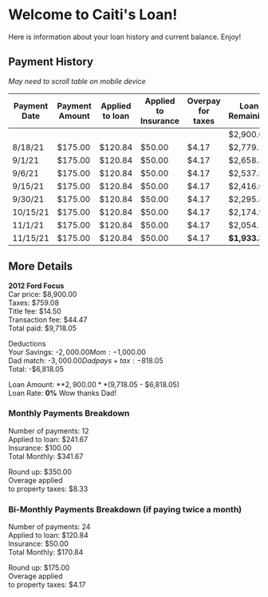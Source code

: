 # Welcome to Caiti's Loan!

Here is information about your loan history and current balance. Enjoy!

## Payment History
*May need to scroll table on mobile device*

| Payment Date | Payment Amount | Applied to loan | Applied to Insurance | Overpay for taxes | Loan Remaining | Tax Pool |
| ------------ | -------------- | --------------- | -------------------- | ----------------- | -------------- | -------- |
|              |                |                 |                      |                   | $2,900.00      |          |
| 8/18/21      | $175.00        | $120.84         | $50.00               | $4.17             | $2,779.17      | $4.17    |
| 9/1/21       | $175.00        | $120.84         | $50.00               | $4.17             | $2,658.33      | $8.33    |
| 9/6/21       | $175.00        | $120.84         | $50.00               | $4.17             | $2,537.50      | $12.50   |
| 9/15/21      | $175.00        | $120.84         | $50.00               | $4.17             | $2,416.66      | $16.66   |
| 9/30/21      | $175.00        | $120.84         | $50.00               | $4.17             | $2,295.83      | $20.83   |
| 10/15/21     | $175.00        | $120.84         | $50.00               | $4.17             | $2,174.99      | $24.99   |
| 11/1/21      | $175.00        | $120.84         | $50.00               | $4.17             | $2,054.16      | $29.16   |
| 11/15/21     | $175.00        | $120.84         | $50.00               | $4.17             | **$1,933.32**      | $33.32   |

## More Details

**2012 Ford Focus**  
Car price:	        $8,900.00  
Taxes:    	        $759.08  
Title fee:	        $14.50  
Transaction fee:	$44.47  
Total paid:	        $9,718.05  
	
Deductions  
Your Savings:     	-$2,000.00  
Mom:	               	-$1,000.00  
Dad match:           	-$3,000.00  
Dad pays +tax:    	-$818.05  
Total:            	-$6,818.05  
	
Loan Amount:        	 **$2,900.00** ($9,718.05 - $6,818.05)   
Loan Rate:           	 **0%** Wow thanks Dad!  
	
### Monthly Payments Breakdown  
Number of payments:	12  
Applied to loan:	$241.67  
Insurance:           	$100.00  
Total Monthly:       	$341.67  
	
Round up:            	$350.00  
Overage applied  
to property taxes:	$8.33 

### Bi-Monthly Payments Breakdown (if paying twice a month)
Number of payments:	24  
Applied to loan:	$120.84  
Insurance:           	$50.00  
Total Monthly:       	$170.84  
	
Round up:            	$175.00  
Overage applied  
to property taxes:	$4.17 
